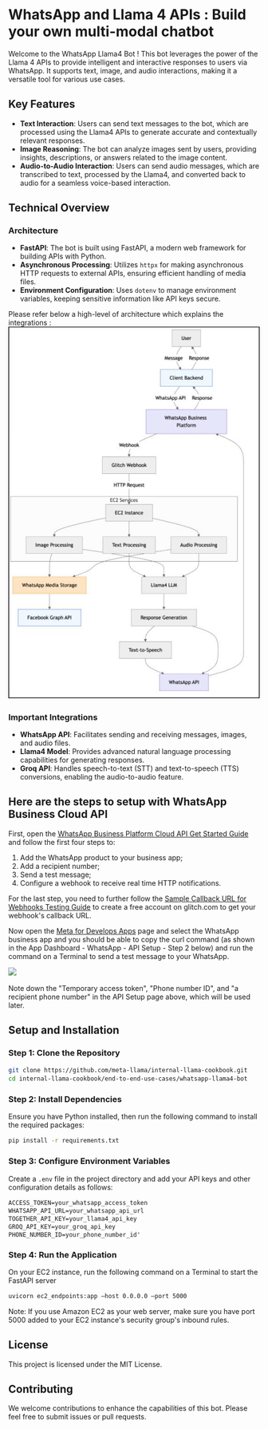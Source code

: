 # WhatsApp and Llama 4 APIs : Build your own multi-modal chatbot

Welcome to the WhatsApp Llama4 Bot ! This bot leverages the power of the Llama 4 APIs to provide intelligent and interactive responses to users via WhatsApp. It supports text, image, and audio interactions, making it a versatile tool for various use cases.


## Key Features
- **Text Interaction**: Users can send text messages to the bot, which are processed using the Llama4 APIs to generate accurate and contextually relevant responses.
- **Image Reasoning**: The bot can analyze images sent by users, providing insights, descriptions, or answers related to the image content.
- **Audio-to-Audio Interaction**: Users can send audio messages, which are transcribed to text, processed by the Llama4, and converted back to audio for a seamless voice-based interaction.



## Technical Overview

### Architecture

- **FastAPI**: The bot is built using FastAPI, a modern web framework for building APIs with Python.
- **Asynchronous Processing**: Utilizes `httpx` for making asynchronous HTTP requests to external APIs, ensuring efficient handling of media files.
- **Environment Configuration**: Uses `dotenv` to manage environment variables, keeping sensitive information like API keys secure.

Please refer below a high-level of architecture which explains the integrations :
![WhatsApp Llama4 Integration Diagram](src/docs/img/WhatApp_Llama4_integration.jpeg)





### Important Integrations

- **WhatsApp API**: Facilitates sending and receiving messages, images, and audio files. 
- **Llama4 Model**: Provides advanced natural language processing capabilities for generating responses.
- **Groq API**: Handles speech-to-text (STT) and text-to-speech (TTS) conversions, enabling the audio-to-audio feature.





## Here are the steps to setup with WhatsApp Business Cloud API


First, open the [WhatsApp Business Platform Cloud API Get Started Guide](https://developers.facebook.com/docs/whatsapp/cloud-api/get-started#set-up-developer-assets) and follow the first four steps to:

1. Add the WhatsApp product to your business app;
2. Add a recipient number;
3. Send a test message;
4. Configure a webhook to receive real time HTTP notifications.

For the last step, you need to further follow the [Sample Callback URL for Webhooks Testing Guide](https://developers.facebook.com/docs/whatsapp/sample-app-endpoints) to create a free account on glitch.com to get your webhook's callback URL.

Now open the [Meta for Develops Apps](https://developers.facebook.com/apps/) page and select the WhatsApp business app and you should be able to copy the curl command (as shown in the App Dashboard - WhatsApp - API Setup - Step 2 below) and run the command on a Terminal to send a test message to your WhatsApp.

![](../../../src/docs/img/whatsapp_dashboard.jpg)

Note down the "Temporary access token", "Phone number ID", and "a recipient phone number" in the API Setup page above, which will be used later.





## Setup and Installation



### Step 1: Clone the Repository

```bash
git clone https://github.com/meta-llama/internal-llama-cookbook.git
cd internal-llama-cookbook/end-to-end-use-cases/whatsapp-llama4-bot
```

### Step 2: Install Dependencies

Ensure you have Python installed, then run the following command to install the required packages:

```bash
pip install -r requirements.txt
```



### Step 3: Configure Environment Variables

Create a `.env` file in the project directory and add your API keys and other configuration details as follows:

```plaintext
ACCESS_TOKEN=your_whatsapp_access_token
WHATSAPP_API_URL=your_whatsapp_api_url
TOGETHER_API_KEY=your_llama4_api_key
GROQ_API_KEY=your_groq_api_key
PHONE_NUMBER_ID=your_phone_number_id'
```



### Step 4: Run the Application

On your EC2 instance, run the following command on a Terminal to start the FastAPI server 

```bash
uvicorn ec2_endpoints:app —host 0.0.0.0 —port 5000
```

Note: If you use Amazon EC2 as your web server, make sure you have port 5000 added to your EC2 instance's security group's inbound rules.




## License

This project is licensed under the MIT License.


## Contributing

We welcome contributions to enhance the capabilities of this bot. Please feel free to submit issues or pull requests.


